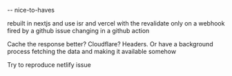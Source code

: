 

--
nice-to-haves

rebuilt in nextjs and use isr and vercel with the revalidate only on a webhook fired by a github issue changing in a github action

Cache the response better? Cloudflare? Headers. Or have a background process fetching the data and making it available somehow

Try to reproduce netlify issue